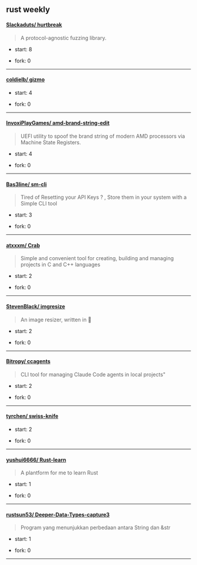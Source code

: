 ## rust weekly

#### [Slackaduts/ hurtbreak](https://github.com/Slackaduts/hurtbreak)
>  A protocol-agnostic fuzzing library.
+ start: 8
+ fork: 0
---
#### [coldielb/ gizmo](https://github.com/coldielb/gizmo)
>  
+ start: 4
+ fork: 0
---
#### [InvoxiPlayGames/ amd-brand-string-edit](https://github.com/InvoxiPlayGames/amd-brand-string-edit)
>  UEFI utility to spoof the brand string of modern AMD processors via Machine State Registers.
+ start: 4
+ fork: 0
---
#### [Bas3line/ sm-cli](https://github.com/Bas3line/sm-cli)
>  Tired of Resetting your API Keys ? , Store them in your system with a Simple CLI tool
+ start: 3
+ fork: 0
---
#### [atxxxm/ Crab](https://github.com/atxxxm/Crab)
>  Simple and convenient tool for creating, building and managing projects in C and C++ languages
+ start: 2
+ fork: 0
---
#### [StevenBlack/ imgresize](https://github.com/StevenBlack/imgresize)
>  An image resizer, written in 🦀
+ start: 2
+ fork: 0
---
#### [Bitropy/ ccagents](https://github.com/Bitropy/ccagents)
>  CLI tool for managing Claude Code agents in local projects"
+ start: 2
+ fork: 0
---
#### [tyrchen/ swiss-knife](https://github.com/tyrchen/swiss-knife)
>  
+ start: 2
+ fork: 0
---
#### [yushui6666/ Rust-learn](https://github.com/yushui6666/Rust-learn)
>  A plantform for me to learn Rust
+ start: 1
+ fork: 0
---
#### [rustsun53/ Deeper-Data-Types-capture3](https://github.com/rustsun53/Deeper-Data-Types-capture3)
>  Program yang menunjukkan perbedaan antara String dan &str 
+ start: 1
+ fork: 0
---